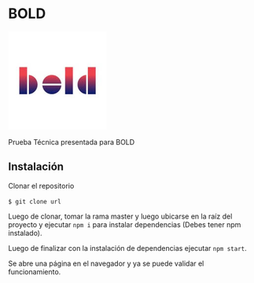 # BOLD
<img src="https://github.com/javipart/Bold/blob/master/bold/public/bold.jpeg">

Prueba Técnica presentada para BOLD

## Instalación

Clonar el repositorio

`$ git clone url`

Luego de clonar, tomar la rama master y luego ubicarse en la raíz del proyecto y ejecutar `npm i` para instalar dependencias (Debes tener npm instalado).

Luego de finalizar con la instalación de dependencias ejecutar `npm start`.

Se abre una página en el navegador y ya se puede validar el funcionamiento.
